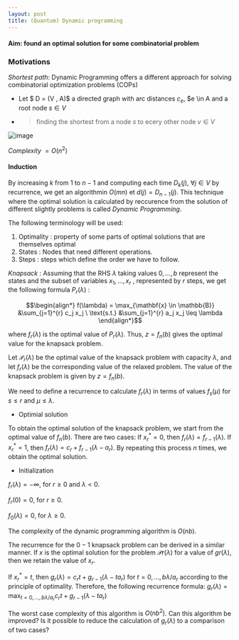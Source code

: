 ```yaml
---
layout: post
title: (Quantum) Dynamic programming
---
```


#### Aim: found an optimal solution for some combinatorial problem

### Motivations

*Shortest path*: Dynamic Programming offers a different approach for solving combinatorial optimization problems (COPs)
- Let $ D = (V , A)$ a directed graph with arc distances $c_ e$, $e \in A and a root node $s \in V$ 
- > finding the shortest from a node $s$ to ecery other node $v \in V$

![image](https://user-images.githubusercontent.com/109908559/217756375-185fc715-ecb3-499f-8b89-4bbd048ddd50.png)

*Complexity* $=O(n^2)$

#### Induction
By increasing *k* from $1$ to $n − 1$ and computing each time
$D_ k (j)$, $∀j ∈ V$ by recurrence, we get an algorithmin  $O(mn)$ et
$d(j) = D_ {n−1} (j)$.
This technique where the optimal solution is calculated by reccurence from the solution
of different slightly problems is called *Dynamic Programming*.

The following terminology will be used:
1. Optimality : property of some parts of optimal solutions that are themselves optimal
2. States : Nodes that need different operations.
3. Steps : steps which define the order we have to follow.

*Knapsack* : Assuming that the RHS $λ$ taking values $0, \ldots , b$ represent the states and the subset of variables $x_ 1, \ldots , x_ r$ ,
represented by $r$ steps, we get the following formula $P_ r (λ)$ :

$$\begin{align*}
f(\lambda) = \max_{\mathbf{x} \in \mathbb{B}} &\sum_{j=1}^{r} c_j x_j \
\text{s.t.} &\sum_{j=1}^{r} a_j x_j \leq \lambda
\end{align*}$$

where $f_ r (λ)$ is the optimal value of $P_ r (λ)$.
Thus, $z = f_ n (b)$ gives the optimal value for the knapsack problem.

Let $\mathcal{P}_ {r}(\lambda)$ be the optimal value of the knapsack problem with capacity $\lambda$, and let $f_ {r}(\lambda)$ be the corresponding value of the relaxed problem. The value of the knapsack problem is given by $z=f_ {n}(b)$.

We need to define a recurrence to calculate $f_{r}(\lambda)$ in terms of values $f_{s}(\mu)$ for $s \leq r$ and $\mu \leq \lambda$.

- Optimial solution

To obtain the optimal solution of the knapsack problem, we start from the optimal value of $f_{n}(b)$. There are two cases:
If $x_{r}^{*}=0$, then $f_{r}(\lambda)=f_{r-1}(\lambda)$.
If $x_{r}^{*}=1$, then $f_{r}(\lambda)=c_{r}+f_{r-1}(\lambda-a_{r})$.
By repeating this process $n$ times, we obtain the optimal solution.

- Initialization

$f_{r}(\lambda)=-\infty$, for $r \geq 0$ and $\lambda < 0$.

$f_{r}(0)=0$, for $r \geq 0$.

$f_{0}(\lambda)=0$, for $\lambda \geq 0$.

The complexity of the dynamic programming algorithm is $O(nb)$.

The recurrence for the $0-1$ knapsack problem can be derived in a similar manner. If $x^{}$ is the optimal solution for the problem $\mathcal{P}{r}(\lambda)$ for a value of $g{r}(\lambda)$, then we retain the value of $x^{}_{r}$.

If $x^{*}_ {r}=t$, then $g_ {r}(\lambda)=c_{r}t+g_{r-1}(\lambda-t a_{r})$ for $t=0, \dots , b \lambda/a_{r}$ according to the principle of optimality.
Therefore, the following recurrence formula:
$g_{r}(\lambda)=\max_{t=0, \dots , b \lambda/a_{r}} {c_{r}t+g_{r-1}(\lambda-t a_{r}) }$

The worst case complexity of this algorithm is $O(nb^{2})$. Can this algorithm be improved? Is it possible to reduce the calculation of $g_{r}(\lambda)$ to a comparison of two cases?
